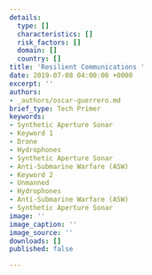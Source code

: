 ```yaml
---
details:
  type: []
  characteristics: []
  risk_factors: []
  domain: []
  country: []
title: 'Resilient Communications '
date: 2019-07-08 04:00:00 +0000
excerpt: ''
authors:
- _authors/oscar-guerrero.md
brief_type: Tech Primer
keywords:
- Synthetic Aperture Sonar
- Keyword 1
- Drone
- Hydrophones
- Synthetic Aperture Sonar
- Anti-Submarine Warfare (ASW)
- Keyword 2
- Unmanned
- Hydrophones
- Anti-Submarine Warfare (ASW)
- Synthetic Aperture Sonar
image: ''
image_caption: ''
image_source: ''
downloads: []
published: false

---
```


